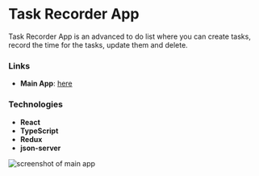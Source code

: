 # Task Recorder App

Task Recorder App is an advanced to do list where you can create tasks, record the time for the tasks, update them and delete.

### Links
- **Main App**: [here](sensational-chaja-502ad3.netlify.app)

### Technologies
- **React**
- **TypeScript**
- **Redux**
- **json-server**

![screenshot of main app](https://res.cloudinary.com/kxnxchukwu/image/upload/v1649958198/og_hy6ll0.png)